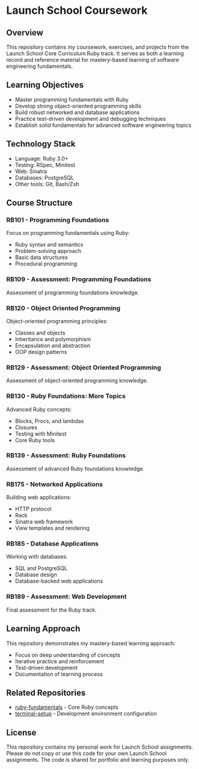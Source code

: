 # Launch School Coursework

## Overview
This repository contains my coursework, exercises, and projects from the Launch School Core Curriculum Ruby track. It serves as both a learning record and reference material for mastery-based learning of software engineering fundamentals.

## Learning Objectives
- Master programming fundamentals with Ruby
- Develop strong object-oriented programming skills
- Build robust networked and database applications
- Practice test-driven development and debugging techniques
- Establish solid fundamentals for advanced software engineering topics

## Technology Stack
- Language: Ruby 3.0+
- Testing: RSpec, Minitest
- Web: Sinatra
- Databases: PostgreSQL
- Other tools: Git, Bash/Zsh

## Course Structure

### RB101 - Programming Foundations
Focus on programming fundamentals using Ruby:
- Ruby syntax and semantics
- Problem-solving approach
- Basic data structures
- Procedural programming

### RB109 - Assessment: Programming Foundations
Assessment of programming foundations knowledge.

### RB120 - Object Oriented Programming
Object-oriented programming principles:
- Classes and objects
- Inheritance and polymorphism
- Encapsulation and abstraction
- OOP design patterns

### RB129 - Assessment: Object Oriented Programming
Assessment of object-oriented programming knowledge.

### RB130 - Ruby Foundations: More Topics
Advanced Ruby concepts:
- Blocks, Procs, and lambdas
- Closures
- Testing with Minitest
- Core Ruby tools

### RB139 - Assessment: Ruby Foundations
Assessment of advanced Ruby foundations knowledge.

### RB175 - Networked Applications
Building web applications:
- HTTP protocol
- Rack
- Sinatra web framework
- View templates and rendering

### RB185 - Database Applications
Working with databases:
- SQL and PostgreSQL
- Database design
- Database-backed web applications

### RB189 - Assessment: Web Development
Final assessment for the Ruby track.

## Learning Approach
This repository demonstrates my mastery-based learning approach:
- Focus on deep understanding of concepts
- Iterative practice and reinforcement
- Test-driven development
- Documentation of learning process

## Related Repositories
- [ruby-fundamentals](https://github.com/JoshuaMichaelHall-Tech/ruby-fundamentals) - Core Ruby concepts
- [terminal-setup](https://github.com/JoshuaMichaelHall-Tech/terminal-setup) - Development environment configuration

## License
This repository contains my personal work for Launch School assignments. Please do not copy or use this code for your own Launch School assignments. The code is shared for portfolio and learning purposes only.
